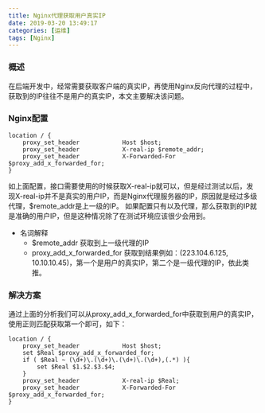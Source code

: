 ```yaml
---
title: Nginx代理获取用户真实IP
date: 2019-03-20 13:49:17
categories: [运维]
tags: [Nginx]
---
```


### 概述
在后端开发中，经常需要获取客户端的真实IP，再使用Nginx反向代理的过程中，获取到的IP往往不是用户的真实IP，本文主要解决该问题。

<!-- more -->

### Nginx配置
```
location / {
    proxy_set_header            Host $host;
    proxy_set_header            X-real-ip $remote_addr;
    proxy_set_header            X-Forwarded-For $proxy_add_x_forwarded_for;
}
```
如上面配置，接口需要使用的时候获取X-real-ip就可以，但是经过测试以后，发现X-real-ip并不是真实的用户IP，而是Nginx代理服务器的IP，原因就是经过多级代理，$remote_addr是上一级的IP。
如果配置只有以及代理，那么获取到的IP就是准确的用户IP，但是这种情况除了在测试环境应该很少会用到。

- 名词解释
    - $remote_addr
    获取到上一级代理的IP
    - proxy_add_x_forwarded_for
    获取到结果例如：(223.104.6.125, 10.10.10.45)，第一个是用户的真实IP，第二个是一级代理的IP，依此类推。

### 解决方案
通过上面的分析我们可以从proxy_add_x_forwarded_for中获取到用户的真实IP，使用正则匹配获取第一个即可，如下：
```
location / {
    proxy_set_header            Host $host;
    set $Real $proxy_add_x_forwarded_for;
    if ( $Real ~ (\d+)\.(\d+)\.(\d+)\.(\d+),(.*) ){
        set $Real $1.$2.$3.$4;
    }
    proxy_set_header            X-real-ip $Real;
    proxy_set_header            X-Forwarded-For $proxy_add_x_forwarded_for;
}
```
